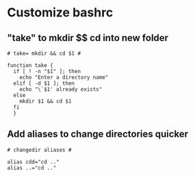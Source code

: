 # Customize bashrc

## "take" to mkdir $$ cd into new folder

```
# take= mkdir && cd $1 #

function take {
  if [ ! -n "$1" ]; then
    echo "Enter a directory name"
  elif [ -d $1 ]; then
    echo "\`$1' already exists"
  else
    mkdir $1 && cd $1
  fi
  }
```
  
## Add aliases to change directories quicker

```
# changedir aliases #

alias cdd="cd .."
alias ..="cd .."
```